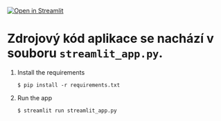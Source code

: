 [![Open in Streamlit](https://static.streamlit.io/badges/streamlit_badge_black_white.svg)](https://blank-app-template.streamlit.app/)

# Zdrojový kód aplikace se nachází v souboru `streamlit_app.py`.

1. Install the requirements

   ```
   $ pip install -r requirements.txt
   ```

2. Run the app

   ```
   $ streamlit run streamlit_app.py
   ```
